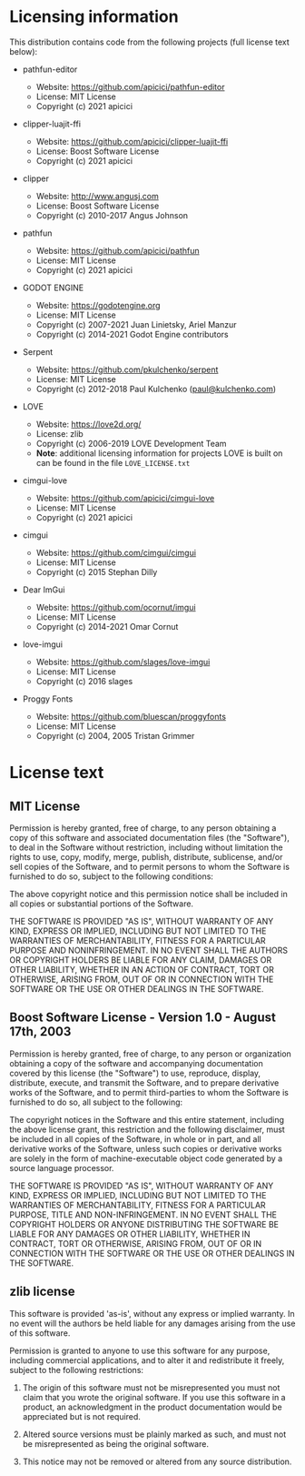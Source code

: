 Licensing information
=====================

This distribution contains code from the following projects (full license text below):


- pathfun-editor
	+ Website: https://github.com/apicici/pathfun-editor
	+ License: MIT License
	+ Copyright (c) 2021 apicici

- clipper-luajit-ffi
	+ Website: https://github.com/apicici/clipper-luajit-ffi
	+ License: Boost Software License
	+ Copyright (c) 2021 apicici

- clipper
	+ Website: http://www.angusj.com
	+ License: Boost Software License
	+ Copyright (c) 2010-2017 Angus Johnson
	
- pathfun
	+ Website: https://github.com/apicici/pathfun
	+ License: MIT License
	+ Copyright (c) 2021 apicici
	
- GODOT ENGINE
	+ Website: https://godotengine.org
	+ License: MIT License
	+ Copyright (c) 2007-2021 Juan Linietsky, Ariel Manzur
	+ Copyright (c) 2014-2021 Godot Engine contributors
	
- Serpent
	+ Website: https://github.com/pkulchenko/serpent
	+ License: MIT License
	+ Copyright (c) 2012-2018 Paul Kulchenko (paul@kulchenko.com)

- LOVE
	+ Website: https://love2d.org/
	+ License: zlib
	+ Copyright (c) 2006-2019 LOVE Development Team
	+ **Note**: additional licensing information for projects LOVE is built
	  on can be found in the file `LOVE_LICENSE.txt`

- cimgui-love
	+ Website: https://github.com/apicici/cimgui-love
	+ License: MIT License
	+ Copyright (c) 2021 apicici
- cimgui
	+ Website: https://github.com/cimgui/cimgui
	+ License: MIT License
	+ Copyright (c) 2015 Stephan Dilly
- Dear ImGui
	+ Website: https://github.com/ocornut/imgui
	+ License: MIT License
	+ Copyright (c) 2014-2021 Omar Cornut
- love-imgui
	+ Website: https://github.com/slages/love-imgui
	+ License: MIT License
	+ Copyright (c) 2016 slages
- Proggy Fonts
	+ Website: https://github.com/bluescan/proggyfonts
	+ License: MIT License
	+ Copyright (c) 2004, 2005 Tristan Grimmer

License text
============

## MIT License

Permission is hereby granted, free of charge, to any person obtaining a copy
of this software and associated documentation files (the "Software"), to deal
in the Software without restriction, including without limitation the rights
to use, copy, modify, merge, publish, distribute, sublicense, and/or sell
copies of the Software, and to permit persons to whom the Software is
furnished to do so, subject to the following conditions:

The above copyright notice and this permission notice shall be included in all
copies or substantial portions of the Software.

THE SOFTWARE IS PROVIDED "AS IS", WITHOUT WARRANTY OF ANY KIND, EXPRESS OR
IMPLIED, INCLUDING BUT NOT LIMITED TO THE WARRANTIES OF MERCHANTABILITY,
FITNESS FOR A PARTICULAR PURPOSE AND NONINFRINGEMENT. IN NO EVENT SHALL THE
AUTHORS OR COPYRIGHT HOLDERS BE LIABLE FOR ANY CLAIM, DAMAGES OR OTHER
LIABILITY, WHETHER IN AN ACTION OF CONTRACT, TORT OR OTHERWISE, ARISING FROM,
OUT OF OR IN CONNECTION WITH THE SOFTWARE OR THE USE OR OTHER DEALINGS IN THE
SOFTWARE.

## Boost Software License - Version 1.0 - August 17th, 2003

Permission is hereby granted, free of charge, to any person or organization
obtaining a copy of the software and accompanying documentation covered by
this license (the "Software") to use, reproduce, display, distribute,
execute, and transmit the Software, and to prepare derivative works of the
Software, and to permit third-parties to whom the Software is furnished to
do so, all subject to the following:

The copyright notices in the Software and this entire statement, including
the above license grant, this restriction and the following disclaimer,
must be included in all copies of the Software, in whole or in part, and
all derivative works of the Software, unless such copies or derivative
works are solely in the form of machine-executable object code generated by
a source language processor.

THE SOFTWARE IS PROVIDED "AS IS", WITHOUT WARRANTY OF ANY KIND, EXPRESS OR
IMPLIED, INCLUDING BUT NOT LIMITED TO THE WARRANTIES OF MERCHANTABILITY,
FITNESS FOR A PARTICULAR PURPOSE, TITLE AND NON-INFRINGEMENT. IN NO EVENT
SHALL THE COPYRIGHT HOLDERS OR ANYONE DISTRIBUTING THE SOFTWARE BE LIABLE
FOR ANY DAMAGES OR OTHER LIABILITY, WHETHER IN CONTRACT, TORT OR OTHERWISE,
ARISING FROM, OUT OF OR IN CONNECTION WITH THE SOFTWARE OR THE USE OR OTHER
DEALINGS IN THE SOFTWARE.

## zlib license

This software is provided 'as-is', without any express or implied
warranty. In no event will the authors be held liable for any damages
arising from the use of this software.

Permission is granted to anyone to use this software for any purpose,
including commercial applications, and to alter it and redistribute it
freely, subject to the following restrictions:

1. The origin of this software must not be misrepresented you must not
claim that you wrote the original software. If you use this software
in a product, an acknowledgment in the product documentation would be
appreciated but is not required.

2. Altered source versions must be plainly marked as such, and must not be
misrepresented as being the original software.

3. This notice may not be removed or altered from any source
distribution.
